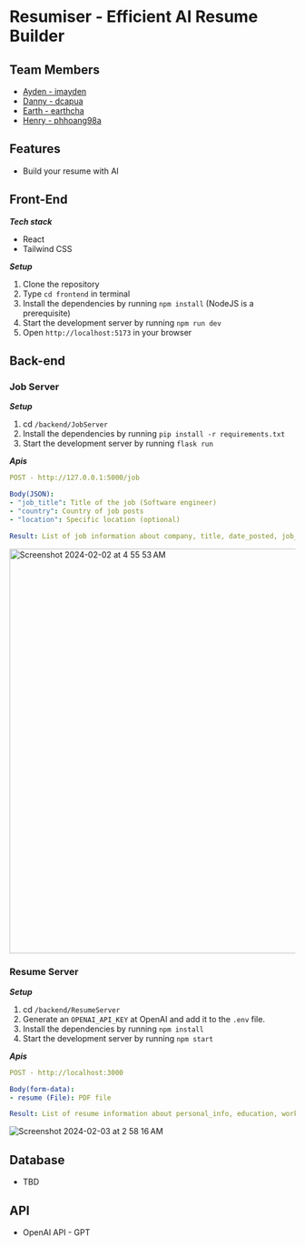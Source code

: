 # Resumiser - Efficient AI Resume Builder

## Team Members
- [Ayden - imayden](https://github.com/imayden)
- [Danny - dcapua](https://github.com/dcapua)
- [Earth - earthcha](https://github.com/earthcha)
- [Henry - phhoang98a](https://github.com/phhoang98a)

## Features
* Build your resume with AI

## Front-End
_**Tech stack**_

* React
* Tailwind CSS

_**Setup**_

1. Clone the repository
2. Type `cd frontend` in terminal
3. Install the dependencies by running `npm install` (NodeJS is a prerequisite)
4. Start the development server by running `npm run dev`
5. Open `http://localhost:5173` in your browser

## Back-end
### Job Server
_**Setup**_

1. cd `/backend/JobServer`
2. Install the dependencies by running `pip install -r requirements.txt`
3. Start the development server by running `flask run`

_**Apis**_
```yml
POST - http://127.0.0.1:5000/job

Body(JSON): 
- "job_title": Title of the job (Software engineer)
- "country": Country of job posts
- "location": Specific location (optional)

Result: List of job information about company, title, date_posted, job_url, location, site
```
<img width="712" alt="Screenshot 2024-02-02 at 4 55 53 AM" src="https://github.com/imayden/Resumizer/assets/34488386/9f102deb-af29-42b9-8250-0266c22be785">

### Resume Server
_**Setup**_

1. cd `/backend/ResumeServer`
2. Generate an `OPENAI_API_KEY` at OpenAI and add it to the `.env` file.
3. Install the dependencies by running `npm install`
4. Start the development server by running `npm start`

_**Apis**_
```yml
POST - http://localhost:3000

Body(form-data): 
- resume (File): PDF file

Result: List of resume information about personal_info, education, work_experience, personal_projects, skilss
```
![Screenshot 2024-02-03 at 2 58 16 AM](https://github.com/imayden/Resumizer/assets/34488386/5d820c09-113a-46e1-a855-ae6e76facc51)

## Database
* TBD

## API
* OpenAI API - GPT



